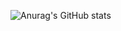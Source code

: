 ![Anurag's GitHub stats](https://github-readme-stats.vercel.app/api?username=DenilsonMoreira&show_icons=true&theme=radical)
